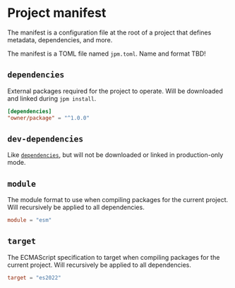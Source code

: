 # Project manifest

The manifest is a configuration file at the root of a project that defines metadata, dependencies, and more.

The manifest is a TOML file named `jpm.toml`. Name and format TBD!

## `dependencies`

External packages required for the project to operate. Will be downloaded and linked during `jpm install`.

```toml
[dependencies]
"owner/package" = "^1.0.0"
```

## `dev-dependencies`

Like [`dependencies`](#dependencies), but will not be downloaded or linked in production-only mode.

## `module`

The module format to use when compiling packages for the current project. Will recursively be applied to all dependencies.

```toml
module = "esm"
```

## `target`

The ECMAScript specification to target when compiling packages for the current project. Will recursively be applied to all dependencies.

```toml
target = "es2022"
```
